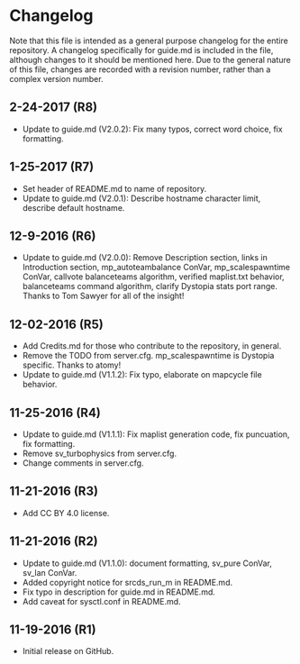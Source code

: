 Changelog
==================================

Note that this file is intended as a general purpose changelog for the entire repository. A changelog specifically for guide.md is included in the file, although changes to it should be mentioned here. Due to the general nature of this file, changes are recorded with a revision number, rather than a complex version number.

## 2-24-2017 (R8)

- Update to guide.md (V2.0.2): Fix many typos, correct word choice, fix formatting.

## 1-25-2017 (R7)

- Set header of README.md to name of repository.
- Update to guide.md (V2.0.1): Describe hostname character limit, describe default hostname.

## 12-9-2016 (R6)

- Update to guide.md (V2.0.0): Remove Description section, links in Introduction section, mp_autoteambalance ConVar, mp_scalespawntime ConVar, callvote balanceteams algorithm, verified maplist.txt behavior, balanceteams command algorithm, clarify Dystopia stats port range. Thanks to Tom Sawyer for all of the insight!

## 12-02-2016 (R5)

- Add Credits.md for those who contribute to the repository, in general.
- Remove the TODO from server.cfg. mp_scalespawntime is Dystopia specific. Thanks to atomy!
- Update to guide.md (V1.1.2): Fix typo, elaborate on mapcycle file behavior.

## 11-25-2016 (R4)

- Update to guide.md (V1.1.1): Fix maplist generation code, fix puncuation, fix formatting.
- Remove sv_turbophysics from server.cfg.
- Change comments in server.cfg.

## 11-21-2016 (R3)

- Add CC BY 4.0 license.

## 11-21-2016 (R2)

- Update to guide.md (V1.1.0): document formatting, sv_pure ConVar, sv_lan ConVar.
- Added copyright notice for srcds_run_m in README.md.
- Fix typo in description for guide.md in README.md.
- Add caveat for sysctl.conf in README.md.

## 11-19-2016 (R1)

- Initial release on GitHub.
